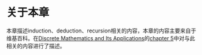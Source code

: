# 关于本章

本章描述induction、deduction、recursion相关的内容，本章的内容主要来自于维基百科。在[Discrete Mathematics and Its Applications](../../Book-Discrete-Mathematics-and-Its-Applications/index.md)的[chapter 5](../../Book-Discrete-Mathematics-and-Its-Applications/Chapter-5-Induction-and-Recursion/index.md)中对与此相关的内容进行了描述。


